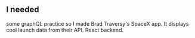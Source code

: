 ## I needed

some graphQL practice so I made Brad Traversy's SpaceX app. It displays cool launch data from their API. React backend.
